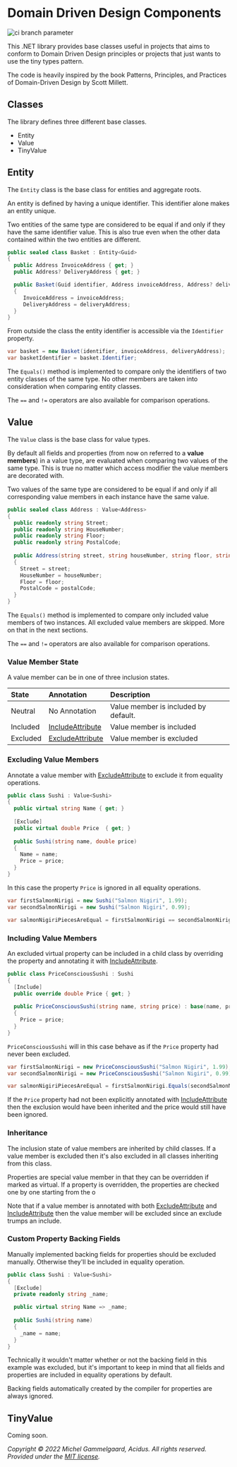 # Domain Driven Design Components
![ci branch parameter](https://github.com/acidicsoftware/dotnet-domaindrivendesign/workflows/Continuous%20Integration/badge.svg?branch=trunk)

This .NET library provides base classes useful in projects that aims to conform to Domain Driven Design principles or projects that just wants to use the tiny types pattern.

The code is heavily inspired by the book Patterns, Principles, and Practices of Domain-Driven Design by Scott Millett.

## Classes
The library defines three different base classes.

* Entity
* Value
* TinyValue

## Entity
The `Entity` class is the base class for entities and aggregate roots.

An entity is defined by having a unique identifier. This identifier alone makes an entity unique.

Two entities of the same type are considered to be equal if and only if they have the same identifier value. This is also true even when the other data contained within the two entities are different.

```csharp
public sealed class Basket : Entity<Guid>
{
  public Address InvoiceAddress { get; }
  public Address? DeliveryAddress { get; }

  public Basket(Guid identifier, Address invoiceAddress, Address? deliveryAddress) : base(identifier)
  {
     InvoiceAddress = invoiceAddress;
     DeliveryAddress = deliveryAddress;
  }
}
```

From outside the class the entity identifier is accessible via the `Identifier` property.

```csharp
var basket = new Basket(identifier, invoiceAddress, deliveryAddress);
var basketIdentifier = basket.Identifier;
```

The `Equals()` method is implemented to compare only the identifiers of two entity classes of the same type.
No other members are taken into consideration when comparing entity classes.

The `==` and `!=` operators are also available for comparison operations.

## Value
The `Value` class is the base class for value types.

By default all fields and properties (from now on referred to a **value members**) in a value type, are evaluated when comparing two values of the same type.
This is true no matter which access modifier the value members are decorated with.

Two values of the same type are considered to be equal if and only if all corresponding value members in each instance have the same value.

```csharp
public sealed class Address : Value<Address>
{
  public readonly string Street;
  public readonly string HouseNumber;
  public readonly string Floor;
  public readonly string PostalCode;
  
  public Address(string street, string houseNumber, string floor, string postalCode)
  {
    Street = street;
    HouseNumber = houseNumber;
    Floor = floor;
    PostalCode = postalCode;
  }
} 
```

The `Equals()` method is implemented to compare only included value members of two instances.
All excluded value members are skipped. More on that in the next sections.

The `==` and `!=` operators are also available for comparison operations.

### Value Member State
A value member can be in one of three inclusion states.

| State | Annotation | Description |
| :-- | :-- | :-- |
| Neutral | No Annotation | Value member is included by default. |
| Included | [IncludeAttribute](src/DomainDrivenDesign/IncludeAttribute.cs) | Value member is included |
| Excluded | [ExcludeAttribute](src/DomainDrivenDesign/ExcludeAttribute.cs) | Value member is excluded |

### Excluding Value Members
Annotate a value member with [ExcludeAttribute](src/DomainDrivenDesign/ExcludeAttribute.cs) to exclude it from equality operations.

```csharp
public class Sushi : Value<Sushi> 
{
  public virtual string Name { get; }
  
  [Exclude]
  public virtual double Price  { get; }
  
  public Sushi(string name, double price)
  {
    Name = name;
    Price = price;
  }
}
```

In this case the property `Price` is ignored in all equality operations.

```csharp
var firstSalmonNirigi = new Sushi("Salmon Nigiri", 1.99);
var secondSalmonNirigi = new Sushi("Salmon Nigiri", 0.99);

var salmonNigiriPiecesAreEqual = firstSalmonNirigi == secondSalmonNirigi; // true
```

### Including Value Members
An excluded virtual property can be included in a child class by overriding the property and annotating it with [IncludeAttribute](src/DomainDrivenDesign/IncludeAttribute.cs).

```csharp
public class PriceConsciousSushi : Sushi
{
  [Include]
  public override double Price { get; }
  
  public PriceConsciousSushi(string name, string price) : base(name, price)
  {
    Price = price;
  }
}
```

`PriceConsciousSushi` will in this case behave as if the `Price` property had never been excluded.

```csharp
var firstSalmonNirigi = new PriceConsciousSushi("Salmon Nigiri", 1.99);
var secondSalmonNirigi = new PriceConsciousSushi("Salmon Nigiri", 0.99);

var salmonNigiriPiecesAreEqual = firstSalmonNirigi.Equals(secondSalmonNirigi); // false
```

If the `Price` property had not been explicitly annotated with [IncludeAttribute](src/DomainDrivenDesign/IncludeAttribute.cs) then the exclusion would have been inherited and the price would still have been ignored.

### Inheritance
The inclusion state of value members are inherited by child classes.
If a value member is excluded then it's also excluded in all classes inheriting from this class.

Properties are special value member in that they can be overridden if marked as virtual.
If a property is overridden, the properties are checked one by one starting from the o





Note that if a value member is annotated with both [ExcludeAttribute](src/DomainDrivenDesign/ExcludeAttribute.cs) and [IncludeAttribute](src/DomainDrivenDesign/IncludeAttribute.cs) then the value member will be excluded since an exclude trumps an include.

### Custom Property Backing Fields
Manually implemented backing fields for properties should be excluded manually. Otherwise they'll be included in equality operation.

```csharp
public class Sushi : Value<Sushi> 
{
  [Exclude]
  private readonly string _name;

  public virtual string Name => _name;
    
  public Sushi(string name)
  {
    _name = name;
  }
}
```

Technically it wouldn't matter whether or not the backing field in this example was excluded, but it's important to keep in mind that all fields and properties are included in equality operations by default.

Backing fields automatically created by the compiler for properties are always ignored.

## TinyValue

Coming soon.

*Copyright © 2022 Michel Gammelgaard, Acidus. All rights reserved. Provided under the [MIT license](LICENSE).*
